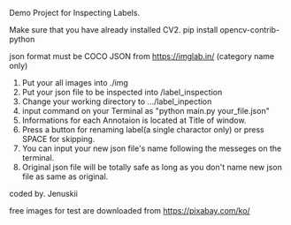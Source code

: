 Demo Project for Inspecting Labels.


Make sure that you have already installed CV2.
pip install opencv-contrib-python

json format must be COCO JSON from https://imglab.in/ (category name only)


1. Put your all images into ./img
2. Put your json file to be inspected into /label_inspection
3. Change your working directory to .../label_inpection
4. input command on your Terminal as "python main.py your_file.json"
5. Informations for each Annotaion is located at Title of window.
6. Press a button for renaming label(a single charactor only) or press SPACE for skipping.
7. You can input your new json file's name following the messeges on the terminal.
8. Original json file will be totally safe as long as you don't name new json file as same as original.


coded by. Jenuskii


free images for test are downloaded from https://pixabay.com/ko/
